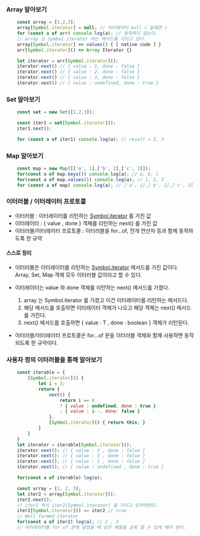 ### Array 알아보기
```javascript
    const array = [1,2,3];
    array[Symbol.iterator] = null; // 이터레이터 null ( 없애면 )
    for (const a of arr) console.log(a); // 동작하지 않는다.
    // array 는 Symbol.iterator 라는 메서드를 가지고 있다.
    array[Symbol.iterator] => values() { [ native code ] }
    arr[Symbol.iterator]() => Array Iterator {}

    let iterator = arr[Symbol.iterator]();
    iterator.next() // { value : 1, done : false }
    iterator.next() // { value : 2, done : false }
    iterator.next() // { value : 3, done : false }
    iterator.next() // { value : undefined, done : true }

```
### Set 알아보기
```javascript
    const set = new Set([1,2,3]);

    const iter1 = set[Symbol.iterator]();
    iter1.next();

    for (const a of iter1) console.log(a); // result = 2, 3
```
### Map 알아보기
```javascript
    const map = new Map([['a', 1],['b', 2],['c', 3]]);
    for(const a of map.keys()) console.log(a); // a, b, c
    for(const a of map.values()) console.log(a); // 1, 2, 3
    for (const a of map) console.log(a); // ['a', 1],['b', 2],['c', 3]
```

### 이터러블 / 이터레이터 프로토콜
- 이터러블 : 이터레이터를 리턴하는 [Symbol.iterator]() 를 가진 값
- 이터레이터 : { value , done } 객체를 리턴하는 next() 를 가진 값
- 이터러블/이터레이터 프로토콜  : 이터러블을 for...of, 전개 연산자 등과 함께 동작하도록 한 규약


#### 스스로 정리
- 이터러블은 이터레이터를 리턴하는 [Symbol.iterator]() 메서드를 가진 값이다.  
Array, Set, Map 객체 모두 이터러블 값이라고 할 수 있다.
- 이터레이터는 value 와 done 객체를 리턴하는 next() 메서드를 가졌다.  
    1. array 는 Symbol.iterator 를 가졌고 이건 이터레이터를 리턴하는 메서드다.
    2. 해당 메서드를 호출하면 이터레이터 객체가 나오고 해당 객체는 next() 메서드를 가진다.
    3. next() 메서드를 호출하면 { value : T , done : boolean } 객체가 리턴된다.

- 이터러블/이터레이터 프로토콜은 for...of 문을 이터러블 객체와 함께 사용하면 동작되도록 한 규약이다.

### 사용자 정의 이터러블을 통해 알아보기
```javascript
    const iterable = {
        [Symbol.iterator]() {
            let i = 3;
            return {
                next() {
                    return i == 0 
                    ? { value : undefined, done : true } 
                    : { value : i--, done: false }
                },
                [Symbol.iterator]() { return this; }
            }
        }
    }
    let iterator = iterable[Symbol.iterator]();
    iterator.next(); // { value : 3 , done : false }
    iterator.next(); // { value : 2 , done : false }
    iterator.next(); // { value : 1 , done : false }
    iterator.next(); // { value : undefined , done : true }

    for(const a of iterable) log(a);

    const array = [1, 2, 3];
    let iter2 = array[Symbol.iterator]();
    iter2.next();
    // iter2 역시 iter2[Symbol.iterator] 을 가지고 있어야한다.
    iter2[Symbol.iterator]() == iter2 // true
    // Well formed iterator
    for(const a of iter2) log(a); // 2 , 3
    // 이터레이터를 for of 문에 넣었을 때 남은 배열을 순회 할 수 있게 해야 한다.


```